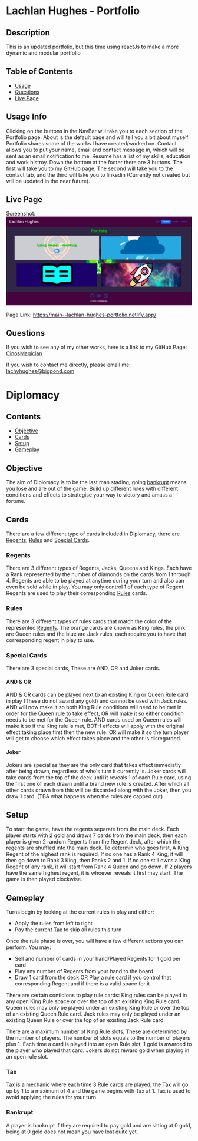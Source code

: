 # Lachlan Hughes - Portfolio

## Description

This is an updated portfolio, but this time using reactJs to make a more dynamic and modular portfolio

## Table of Contents
- [Usage](#usage-info)
- [Questions](#questions)
- [Live Page](#live-page)
    
## Usage Info

Clicking on the buttons in the NavBar will take you to each section of the Portfolio page. About is the default page and will tell you a bit about myself. Portfolio shares some of the works I have created/worked on. Contact allows you to put your name, email and contact message in, which will be sent as an email notification to me. Resume has a list of my skills, education and work histroy. Down the bottom at the footer there are 3 buttons. The first will take you to my GitHub page. The second will take you to the contact tab, and the third will take you to linkedin (Currently not created but will be updated in the near future).
    
## Live Page
Screenshot:
<img src="./public/screenshot.png">

Page Link:
https://main--lachlan-hughes-portfolio.netlify.app/

## Questions

If you wish to see any of my other works,
here is a link to my GitHub Page: [CinosMagician](https://github.com/CinosMagician)

If you wish to contact me directly, please email me: lachyhughes@bigpond.com


# Diplomacy

## Contents
- [Objective](#objective)
- [Cards](#cards)
- [Setup](#setup)
- [Gameplay](#gameplay)

## Objective

The aim of Diplomacy is to be the last man stading, going [bankrupt](#bankrupt) means you lose and are out of the game. Build up different rules with different conditions and effects to strategise your way to victory and amass a fortune.

## Cards

There are a few different type of cards included in Diplomacy, there are [Regents](#regents), [Rules](#rules) and [Special Cards](#special-cards).

### Regents

There are 3 different types of Regents, Jacks, Queens and Kings. Each have a Rank represented by the number of diamonds on the cards from 1 through 4.
Regents are able to be played at anytime during your turn and also can even be sold while in play. You may only control 1 of each type of Regent.
Regents are used to play their corresponding [Rules](#rules) cards.

### Rules

There are 3 different types of rules cards that match the color of the represented [Regents](#regents). The orange cards are known as King rules, the pink are Queen rules and the blue are Jack rules, each require you to have that corresponding regent in play to use.

### Special Cards

There are 3 special cards, These are AND, OR and Joker cards.

#### AND & OR

AND & OR cards can be played next to an existing King or Queen Rule card in play (These do not award any gold) and cannot be used with Jack rules.
AND will now make it so both King Rule conditions will need to be met in order for the Queen rule to take effect, OR will make it so either condition needs to be met for the Queen rule.
AND cards used on Queen rules will make it so if the King rule is met, BOTH effects will apply with the original effect taking place first then the new rule. OR will make it so the turn player will get to choose which effect takes place and the other is disregarded.

#### Joker

Jokers are special as they are the only card that takes effect immediatly after being drawn, regardless of who's turn it currently is. Joker cards will take cards from the top of the deck until it reveals 1 of each Rule card, using the first one of each drawn until a brand new rule is created. After which all other cards drawn from this will be discarded along with the Joker, then you draw 1 card. (TBA what happens when the rules are capped out)

## Setup

To start the game, have the regents separate from the main deck. Each player starts with 2 gold and draws 7 cards from the main deck, then each player is given 2 random Regents from the Regent deck, after which the regents are shuffled into the main deck.
To determin who goes first, A King Regent of the highest rank is required, If no one has a Rank 4 King, it will then go down to Rank 3 King, then Ranks 2 and 1. If no one still owns a King Regent of any rank, it will start from Rank 4 Queen and go down. If 2 players have the same highest regent, it is whoever reveals it first may start. The game is then played clockwise.

## Gameplay

Turns begin by looking at the current rules in play and either:
- Apply the rules from left to right
- Pay the current [Tax](#tax) to skip all rules this turn

Once the rule phase is over, you will have a few different actions you can perform. You may:
- Sell and number of cards in your hand/Played Regents for 1 gold per card
- Play any number of Regents from your hand to the board
- Draw 1 card from the deck OR Play a rule card if you control that corresponding Regent and if there is a valid space for it

There are certain contidions to play rule cards:
King rules can be played in any open King Rule space or over the top of an exisiting King Rule card.
Queen rules may only be played under an existing King Rule or over the top of an existing Queen Rule card.
Jack rules may only be played under an existing Queen Rule or over the top of an existing Jack Rule card.

There are a maximum number of King Rule slots, These are determined by the number of players. The number of slots equals to the number of players plus 1.
Each time a card is played into an open Rule slot, 1 gold is awarded to the player who played that card. Jokers do not reward gold when playing in an open rule slot.

### Tax

Tax is a mechanic where each time 3 Rule cards are played, the Tax will go up by 1 to a maximum of 4 and the game begins with Tax at 1. Tax is used to avoid applying the rules for your turn.

### Bankrupt

A player is bankrupt if they are required to pay gold and are sitting at 0 gold, being at 0 gold does not mean you have lost quite yet.